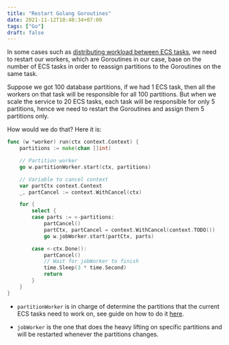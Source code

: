 ```yaml
---
title: "Restart Golang Goroutines"
date: 2021-11-12T10:48:34+07:00
tags: ["Go"]
draft: false
---
```


In some cases such as [distributing workload between ECS tasks][1], we need to
restart our workers, which are Goroutines in our case, base on the number of
ECS tasks in order to reassign partitions to the Goroutines on the same task.

Suppose we got 100 database partitions, if we had 1 ECS task, then all the
workers on that task will be responsible for all 100 partitions. But when we
scale the service to 20 ECS tasks, each task will be responsible for only
5 partitions, hence we need to restart the Goroutines and assign them
5 partitions only.

How would we do that? Here it is:


```go
func (w *worker) run(ctx context.Context) {
	partitions := make(chan []int)

	// Partition worker
	go w.partitionWorker.start(ctx, partitions)

	// Variable to cancel context
	var partCtx context.Context
	_, partCancel := context.WithCancel(ctx)

	for {
		select {
		case parts := <-partitions:
			partCancel()
			partCtx, partCancel = context.WithCancel(context.TODO())
			go w.jobWorker.start(partCtx, parts)

		case <-ctx.Done():
			partCancel()
			// Wait for jobWorker to finish
			time.Sleep(3 * time.Second)
			return
		}
	}
}

```

- `partitionWorker` is in charge of determine the partitions that the current
  ECS tasks need to work on, see guide on how to do it [here][1].

- `jobWorker` is the one that does the heavy lifting on specific partitions
  and will be restarted whenever the partitions changes.



[1]: /posts/distribute-workload-in-ecs-tasks
